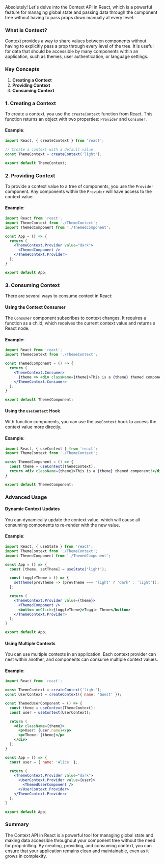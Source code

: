 Absolutely! Let's delve into the Context API in React, which is a powerful feature for managing global state and passing data through the component tree without having to pass props down manually at every level.

### What is Context?

Context provides a way to share values between components without having to explicitly pass a prop through every level of the tree. It is useful for data that should be accessible by many components within an application, such as themes, user authentication, or language settings.

### Key Concepts

1. **Creating a Context**
2. **Providing Context**
3. **Consuming Context**

### 1. Creating a Context

To create a context, you use the `createContext` function from React. This function returns an object with two properties: `Provider` and `Consumer`.

#### **Example:**
```jsx
import React, { createContext } from 'react';

// Create a context with a default value
const ThemeContext = createContext('light');

export default ThemeContext;
```

### 2. Providing Context

To provide a context value to a tree of components, you use the `Provider` component. Any components within the `Provider` will have access to the context value.

#### **Example:**
```jsx
import React from 'react';
import ThemeContext from './ThemeContext';
import ThemedComponent from './ThemedComponent';

const App = () => {
  return (
    <ThemeContext.Provider value="dark">
      <ThemedComponent />
    </ThemeContext.Provider>
  );
}

export default App;
```

### 3. Consuming Context

There are several ways to consume context in React:

#### **Using the Context Consumer**

The `Consumer` component subscribes to context changes. It requires a function as a child, which receives the current context value and returns a React node.

#### **Example:**
```jsx
import React from 'react';
import ThemeContext from './ThemeContext';

const ThemedComponent = () => {
  return (
    <ThemeContext.Consumer>
      {theme => <div className={theme}>This is a {theme} themed component!</div>}
    </ThemeContext.Consumer>
  );
}

export default ThemedComponent;
```

#### **Using the `useContext` Hook**

With function components, you can use the `useContext` hook to access the context value more directly.

#### **Example:**
```jsx
import React, { useContext } from 'react';
import ThemeContext from './ThemeContext';

const ThemedComponent = () => {
  const theme = useContext(ThemeContext);
  return <div className={theme}>This is a {theme} themed component!</div>;
}

export default ThemedComponent;
```

### Advanced Usage

#### **Dynamic Context Updates**

You can dynamically update the context value, which will cause all consuming components to re-render with the new value.

#### **Example:**
```jsx
import React, { useState } from 'react';
import ThemeContext from './ThemeContext';
import ThemedComponent from './ThemedComponent';

const App = () => {
  const [theme, setTheme] = useState('light');

  const toggleTheme = () => {
    setTheme(prevTheme => (prevTheme === 'light' ? 'dark' : 'light'));
  };

  return (
    <ThemeContext.Provider value={theme}>
      <ThemedComponent />
      <button onClick={toggleTheme}>Toggle Theme</button>
    </ThemeContext.Provider>
  );
}

export default App;
```

#### **Using Multiple Contexts**

You can use multiple contexts in an application. Each context provider can nest within another, and components can consume multiple context values.

#### **Example:**
```jsx
import React from 'react';

const ThemeContext = createContext('light');
const UserContext = createContext({ name: 'Guest' });

const ThemedUserComponent = () => {
  const theme = useContext(ThemeContext);
  const user = useContext(UserContext);

  return (
    <div className={theme}>
      <p>User: {user.name}</p>
      <p>Theme: {theme}</p>
    </div>
  );
}

const App = () => {
  const user = { name: 'Alice' };

  return (
    <ThemeContext.Provider value="dark">
      <UserContext.Provider value={user}>
        <ThemedUserComponent />
      </UserContext.Provider>
    </ThemeContext.Provider>
  );
}

export default App;
```

### Summary

The Context API in React is a powerful tool for managing global state and making data accessible throughout your component tree without the need for prop drilling. By creating, providing, and consuming context, you can ensure that your application remains clean and maintainable, even as it grows in complexity.
